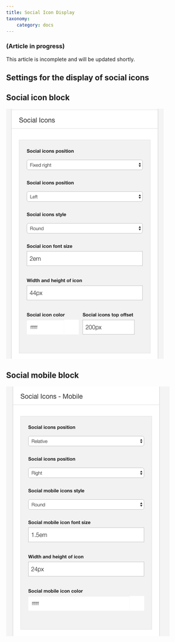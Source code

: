 ```yaml
---
title: Social Icon Display
taxonomy:
    category: docs
---
```


### (Article in progress)
This article is incomplete and will be updated shortly.


## Settings for the display of social icons

## Social icon block
![Social Icons](social-icons.png)


## Social mobile block
![Social Mobile](social-mobile.png)